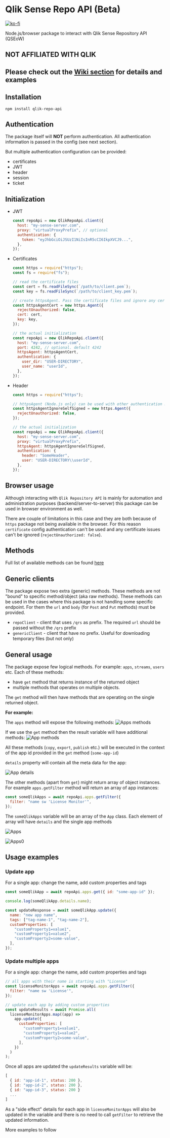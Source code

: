 # Qlik Sense Repo API (Beta)

[![ko-fi](https://www.ko-fi.com/img/githubbutton_sm.svg)](https://ko-fi.com/T6T0148ZP)

Node.js/browser package to interact with Qlik Sense Repository API (QSEoW)

## NOT AFFILIATED WITH QLIK

## Please check out the [Wiki section](https://github.com/Informatiqal/qlik-repo-api/wiki) for details and examples

## Installation

`npm install qlik-repo-api`

## Authentication

The package itself will **NOT** perform authentication. All authentication information is passed in the config (see next section).

But multiple authentication configuration can be provided:

- certificates
- JWT
- header
- session
- ticket

## Initialization

- JWT

  ```javascript
  const repoApi = new QlikRepoApi.client({
    host: "my-sense-server.com",
    proxy: "virtualProxyPrefix", // optional
    authentication: {
      token: "eyJhbGciOiJSUzI1NiIsInR5cCI6IkpXVCJ9...",
    },
  });
  ```

- Certificates

  ```javascript
  const https = require("https");
  const fs = require("fs");

  // read the certificate files
  const cert = fs.readFileSync(`/path/to/client.pem`);
  const key = fs.readFileSync(`/path/to/client_key.pem`);

  // create httpsAgent. Pass the certificate files and ignore any certificate errors (like self-signed certificates)
  const httpsAgentCert = new https.Agent({
    rejectUnauthorized: false,
    cert: cert,
    key: key,
  });

  // the actual initialization
  const repoApi = new QlikRepoApi.client({
    host: "my-sense-server.com",
    port: 4242, // optional. default 4242
    httpsAgent: httpsAgentCert,
    authentication: {
      user_dir: "USER-DIRECTORY",
      user_name: "userId",
    },
  });
  ```

- Header

  ```javascript
  const https = require("https");

  // httpsAgent (Node.js only) can be used with other authentication methods to ignore certificate errors (if any)
  const httpsAgentIgnoreSelfSigned = new https.Agent({
    rejectUnauthorized: false,
  });

  // the actual initialization
  const repoApi = new QlikRepoApi.client({
    host: "my-sense-server.com",
    proxy: "virtualProxyPrefix",
    httpsAgent: httpsAgentIgnoreSelfSigned,
    authentication: {
      header: "SomeHeader",
      user: "USER-DIRECTORY\\userId",
    },
  });
  ```

## Browser usage

Although interacting with `Qlik Repository API` is mainly for automation and administration purposes (backend/server-to-server) this package can be used in browser environment as well.

There are couple of limitations in this case and they are both because of `https` package not being available in the browser. For this reason `certificate` config authentication can't be used and any certificate issues can't be ignored (`rejectUnauthorized: false`).

## Methods

Full list of available methods can be found [here](https://informatiqal.github.io/qlik-repo-api/modules.html)

## Generic clients

The package expose two extra (generic) methods. These methods are not "bound" to specific method/object (aka raw methods). These methods can be used in the cases where this package is not handling some specific endpoint. For them the `url` and `body` (for `Post` and `Put` methods) must be provided.

- `repoClient` - client that uses `/qrs` as prefix. The required `url` should be passed without the `/qrs` prefix
- `genericClient` - client that have no prefix. Useful for downloading temporary files (but not only)

## General usage

The package expose few logical methods. For example: `apps`, `streams`, `users` etc. Each of these methods:

- have `get` method that returns instance of the returned object
- multiple methods that operates on multiple objects.

The `get` method will then have methods that are operating on the single returned object.

**For example:**

The `apps` method will expose the following methods:
![Apps methods](./images/apps-methods.png)

If we use the `get` method then the result variable will have additional methods:
![App methods](./images/app-methods.png)

All these methods (`copy`, `export`, `publish` etc.) will be executed in the context of the app id provided in the `get` method (`some-app-id`)

`details` property will contain all the meta data for the app:

![App details](./images/app-details.png)

The other methods (apart from `get`) might return array of object instances. For example `apps.getFilter` method will return an array of app instances:

```javascript
const someQlikApps = await repoApi.apps.getFilter({
  filter: "name sw 'License Monitor'",
});
```

The `someQlikApps` variable will be an array of the `App` class. Each element of array will have `details` and the single app methods

![Apps](./images/apps-getFilter.PNG)

![Apps0](./images/apps-getFilter1.PNG)

## Usage examples

### Update app

For a single app: change the name, add custom properties and tags

```javascript
const someQlikApp = await repoApi.apps.get({ id: "some-app-id" });

console.log(someQlikApp.details.name);

const updateResponse = await someQlikApp.update({
  name: "new app name",
  tags: ["tag-name-1", "tag-name-2"],
  customProperties: [
    "customProperty1=value1",
    "customProperty1=value2",
    "customProperty2=some-value",
  ],
});
```

### Update multiple apps

For a single app: change the name, add custom properties and tags

```javascript
// all apps with their name is starting with "License"
const licenseMonitorApps = await repoApi.apps.getFilter({
  filter: "name sw 'License'",
});

// update each app by adding custom properties
const updateResults = await Promise.all(
  licenseMonitorApps.map((app) =>
    app.update({
      customProperties: [
        "customProperty1=value1",
        "customProperty1=value2",
        "customProperty2=some-value",
      ],
    })
  )
);
```

Once all apps are updated the `updateResults` variable will be:

```javascript
[
  { id: "app-id-1", status: 200 },
  { id: "app-id-2", status: 200 },
  { id: "app-id-3", status: 200 }
  ...
]
```

As a "side effect" details for each app in `licenseMonitorApps` will also be updated in the variable and there is no need to call `getFilter` to retrieve the updated information.

More examples to follow
